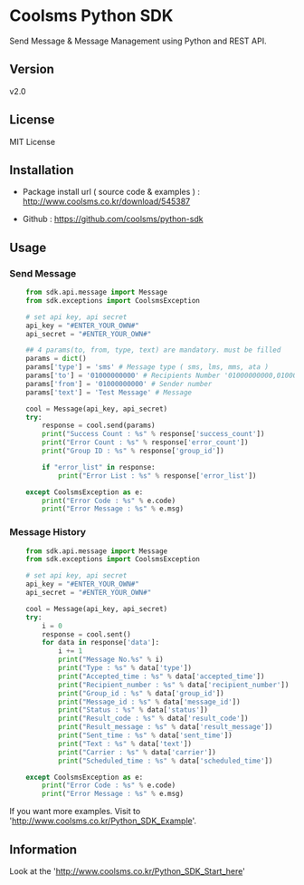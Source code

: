 # Coolsms Python SDK

Send Message & Message Management using Python and REST API.

## Version

v2.0

## License

MIT License

## Installation

- Package install url ( source code & examples ) : http://www.coolsms.co.kr/download/545387

- Github : https://github.com/coolsms/python-sdk

## Usage 

### Send Message
```python
	from sdk.api.message import Message
	from sdk.exceptions import CoolsmsException

	# set api key, api secret
    api_key = "#ENTER_YOUR_OWN#"
    api_secret = "#ENTER_YOUR_OWN#"

    ## 4 params(to, from, type, text) are mandatory. must be filled
    params = dict()
    params['type'] = 'sms' # Message type ( sms, lms, mms, ata )
    params['to'] = '01000000000' # Recipients Number '01000000000,01000000001'
    params['from'] = '01000000000' # Sender number
    params['text'] = 'Test Message' # Message

	cool = Message(api_key, api_secret)
    try:
        response = cool.send(params)
        print("Success Count : %s" % response['success_count'])
        print("Error Count : %s" % response['error_count'])
        print("Group ID : %s" % response['group_id'])

        if "error_list" in response:
            print("Error List : %s" % response['error_list'])

    except CoolsmsException as e:
        print("Error Code : %s" % e.code)
        print("Error Message : %s" % e.msg)
```

### Message History
```python
	from sdk.api.message import Message
	from sdk.exceptions import CoolsmsException

	# set api key, api secret
    api_key = "#ENTER_YOUR_OWN#"
    api_secret = "#ENTER_YOUR_OWN#"

    cool = Message(api_key, api_secret)
    try:
        i = 0
        response = cool.sent()
        for data in response['data']:
            i += 1
            print("Message No.%s" % i)
            print("Type : %s" % data['type'])
            print("Accepted_time : %s" % data['accepted_time'])
            print("Recipient_number : %s" % data['recipient_number'])
            print("Group_id : %s" % data['group_id'])
            print("Message_id : %s" % data['message_id'])
            print("Status : %s" % data['status'])
            print("Result_code : %s" % data['result_code'])
            print("Result_message : %s" % data['result_message'])
            print("Sent_time : %s" % data['sent_time'])
            print("Text : %s" % data['text'])
            print("Carrier : %s" % data['carrier'])
            print("Scheduled_time : %s" % data['scheduled_time'])

    except CoolsmsException as e:
        print("Error Code : %s" % e.code)
        print("Error Message : %s" % e.msg)
```

If you want more examples. Visit to 'http://www.coolsms.co.kr/Python_SDK_Example'.

## Information

Look at the 'http://www.coolsms.co.kr/Python_SDK_Start_here'
